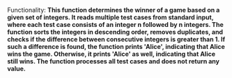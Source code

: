 Functionality: **This function determines the winner of a game based on a given set of integers. It reads multiple test cases from standard input, where each test case consists of an integer n followed by n integers. The function sorts the integers in descending order, removes duplicates, and checks if the difference between consecutive integers is greater than 1. If such a difference is found, the function prints 'Alice', indicating that Alice wins the game. Otherwise, it prints 'Alice' as well, indicating that Alice still wins. The function processes all test cases and does not return any value.**